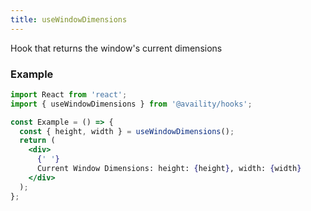 ```yaml
---
title: useWindowDimensions
---
```


Hook that returns the window's current dimensions

### Example

```jsx
import React from 'react';
import { useWindowDimensions } from '@availity/hooks';

const Example = () => {
  const { height, width } = useWindowDimensions();
  return (
    <div>
      {' '}
      Current Window Dimensions: height: {height}, width: {width}
    </div>
  );
};
```
